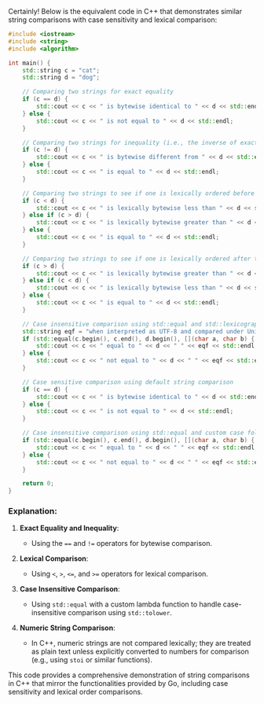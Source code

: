  Certainly! Below is the equivalent code in C++ that demonstrates similar string comparisons with case sensitivity and lexical comparison:

```cpp
#include <iostream>
#include <string>
#include <algorithm>

int main() {
    std::string c = "cat";
    std::string d = "dog";

    // Comparing two strings for exact equality
    if (c == d) {
        std::cout << c << " is bytewise identical to " << d << std::endl;
    } else {
        std::cout << c << " is not equal to " << d << std::endl;
    }

    // Comparing two strings for inequality (i.e., the inverse of exact equality)
    if (c != d) {
        std::cout << c << " is bytewise different from " << d << std::endl;
    } else {
        std::cout << c << " is equal to " << d << std::endl;
    }

    // Comparing two strings to see if one is lexically ordered before than the other
    if (c < d) {
        std::cout << c << " is lexically bytewise less than " << d << std::endl;
    } else if (c > d) {
        std::cout << c << " is lexically bytewise greater than " << d << std::endl;
    } else {
        std::cout << c << " is equal to " << d << std::endl;
    }

    // Comparing two strings to see if one is lexically ordered after than the other
    if (c > d) {
        std::cout << c << " is lexically bytewise greater than " << d << std::endl;
    } else if (c < d) {
        std::cout << c << " is lexically bytewise less than " << d << std::endl;
    } else {
        std::cout << c << " is equal to " << d << std::endl;
    }

    // Case insensitive comparison using std::equal and std::lexicographical_compare
    std::string eqf = "when interpreted as UTF-8 and compared under Unicode simple case folding rules.";
    if (std::equal(c.begin(), c.end(), d.begin(), [](char a, char b) { return std::tolower(a) == std::tolower(b); })) {
        std::cout << c << " equal to " << d << " " << eqf << std::endl;
    } else {
        std::cout << c << " not equal to " << d << " " << eqf << std::endl;
    }

    // Case sensitive comparison using default string comparison
    if (c == d) {
        std::cout << c << " is bytewise identical to " << d << std::endl;
    } else {
        std::cout << c << " is not equal to " << d << std::endl;
    }

    // Case insensitive comparison using std::equal and custom case folding function
    if (std::equal(c.begin(), c.end(), d.begin(), [](char a, char b) { return std::tolower(a) == std::tolower(b); })) {
        std::cout << c << " equal to " << d << " " << eqf << std::endl;
    } else {
        std::cout << c << " not equal to " << d << " " << eqf << std::endl;
    }

    return 0;
}
```

### Explanation:
1. **Exact Equality and Inequality**:
   - Using the `==` and `!=` operators for bytewise comparison.

2. **Lexical Comparison**:
   - Using `<`, `>`, `<=`, and `>=` operators for lexical comparison.

3. **Case Insensitive Comparison**:
   - Using `std::equal` with a custom lambda function to handle case-insensitive comparison using `std::tolower`.

4. **Numeric String Comparison**:
   - In C++, numeric strings are not compared lexically; they are treated as plain text unless explicitly converted to numbers for comparison (e.g., using `stoi` or similar functions).

This code provides a comprehensive demonstration of string comparisons in C++ that mirror the functionalities provided by Go, including case sensitivity and lexical order comparisons.
